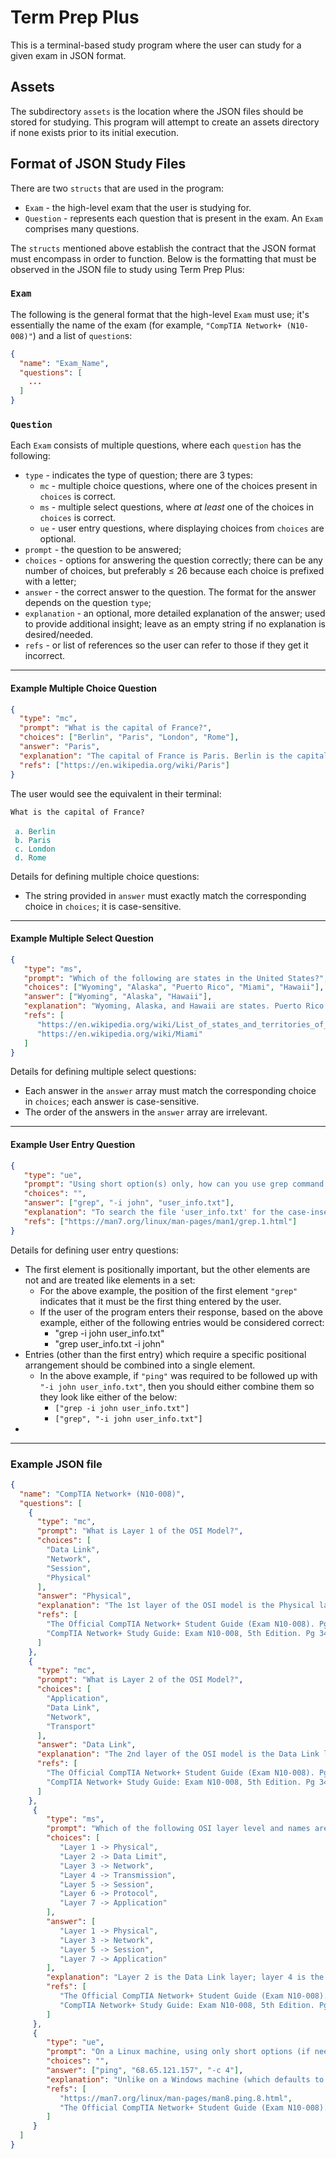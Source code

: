 # Term Prep Plus
This is a terminal-based study program where the user can study for a given exam in JSON format.

## Assets
The subdirectory `assets` is the location where the JSON files should be stored for studying.
This program will attempt to create an assets directory if none exists prior to its initial
execution.

## Format of JSON Study Files
There are two `structs` that are used in the program:
* `Exam` - the high-level exam that the user is studying for.
* `Question` - represents each question that is present in the exam. An `Exam` comprises many
   questions.

The `structs` mentioned above establish the contract that the JSON format must encompass in order
to function.  Below is the formatting that must be observed in the JSON file to study using Term
Prep Plus:

### `Exam`
The following is the general format that the high-level `Exam` must use; it's essentially the
name of the exam (for example, `"CompTIA Network+ (N10-008)"`) and a list of `question`s:
```json
{
  "name": "Exam_Name",
  "questions": [
    ...
  ]
}
```

### `Question`
Each `Exam` consists of multiple questions, where each `question` has the following:
* `type` - indicates the type of question; there are 3 types:
  * `mc` - multiple choice questions, where one of the choices present in `choices` is correct.
  * `ms` - multiple select questions, where _at least_ one of the choices in `choices` is correct.
  * `ue` - user entry questions, where displaying choices from `choices` are optional.
* `prompt` - the question to be answered;
* `choices` - options for answering the question correctly; there can be any number of choices, but preferably &le; 26 because
   each choice is prefixed with a letter;
* `answer` - the correct answer to the question. The format for the answer depends on the question `type`;
* `explanation` - an optional, more detailed explanation of the answer; used to provide additional insight; leave as an
   empty string if no explanation is desired/needed.
* `refs` - or list of references so the user can refer to those if they get it incorrect.

---
#### Example Multiple Choice Question
```json
{
  "type": "mc", 
  "prompt": "What is the capital of France?",
  "choices": ["Berlin", "Paris", "London", "Rome"],
  "answer": "Paris",
  "explanation": "The capital of France is Paris. Berlin is the capital of Germany; London is the capital of England; Rome is the capital of Italy.",
  "refs": ["https://en.wikipedia.org/wiki/Paris"]
}
```

The user would see the equivalent in their terminal:

<code>What is the capital of France?</code><br>
<code></code><br>
<code style="color: teal;">&nbsp;a. Berlin</code><br>
<code style="color: teal;">&nbsp;b. Paris</code><br>
<code style="color: teal;">&nbsp;c. London</code><br>
<code style="color: teal;">&nbsp;d. Rome</code>


Details for defining multiple choice questions:
* The string provided in `answer` must exactly match the corresponding choice in `choices`; it is case-sensitive.

---
#### Example Multiple Select Question

```json
{
   "type": "ms",
   "prompt": "Which of the following are states in the United States?",
   "choices": ["Wyoming", "Alaska", "Puerto Rico", "Miami", "Hawaii"],
   "answer": ["Wyoming", "Alaska", "Hawaii"],
   "explanation": "Wyoming, Alaska, and Hawaii are states. Puerto Rico is a US territory, and Miami is a city in Florida",
   "refs": [
      "https://en.wikipedia.org/wiki/List_of_states_and_territories_of_the_United_States",
      "https://en.wikipedia.org/wiki/Miami"
   ]
}
```

Details for defining multiple select questions:
* Each answer in the `answer` array must match the corresponding choice in `choices`; each answer is case-sensitive.
* The order of the answers in the `answer` array are irrelevant.

---
#### Example User Entry Question

```json
{
   "type": "ue",
   "prompt": "Using short option(s) only, how can you use grep command to perform a case-insensitive search for the user 'john' in the file named 'user_info.txt'?",
   "choices": "",
   "answer": ["grep", "-i john", "user_info.txt"],
   "explanation": "To search the file 'user_info.txt' for the case-insensitive variations of the string 'john', you would use the grep command, the name of the file to search, and the '-i' option (as opposed to the long option '--ignore-case') with the argument 'john'.",
   "refs": ["https://man7.org/linux/man-pages/man1/grep.1.html"]
}
```

Details for defining user entry questions:
* The first element is positionally important, but the other elements are not and are treated like elements in a set:
  * For the above example, the position of the first element `"grep"` indicates that it must be the first thing entered
    by the user.
  * If the user of the program enters their response, based on the above example, either of the following entries would
    be considered correct:
    * "grep -i john user_info.txt"
    * "grep user_info.txt -i john"
* Entries (other than the first entry) which require a specific positional arrangement should be combined into a single
  element.
  * In the above example, if `"ping"` was required to be followed up with `"-i john user_info.txt"`, then you should
    either combine them so they look like either of the below:
    * `["grep -i john user_info.txt"]`
    * `["grep", "-i john user_info.txt"]`
* 

---
### Example JSON file
```json
{
  "name": "CompTIA Network+ (N10-008)",
  "questions": [
    {
      "type": "mc",
      "prompt": "What is Layer 1 of the OSI Model?",
      "choices": [
        "Data Link",
        "Network",
        "Session",
        "Physical"
      ],
      "answer": "Physical",
      "explanation": "The 1st layer of the OSI model is the Physical layer",
      "refs": [
        "The Official CompTIA Network+ Student Guide (Exam N10-008). Pg 4-8.",
        "CompTIA Network+ Study Guide: Exam N10-008, 5th Edition. Pg 34-51."
      ]
    },
    {
      "type": "mc",
      "prompt": "What is Layer 2 of the OSI Model?",
      "choices": [
        "Application",
        "Data Link",
        "Network",
        "Transport"
      ],
      "answer": "Data Link",
      "explanation": "The 2nd layer of the OSI model is the Data Link layer",
      "refs": [
        "The Official CompTIA Network+ Student Guide (Exam N10-008). Pg 4-8.",
        "CompTIA Network+ Study Guide: Exam N10-008, 5th Edition. Pg 34-51."
      ]
    },
     {
        "type": "ms",
        "prompt": "Which of the following OSI layer level and names are correct?",
        "choices": [
           "Layer 1 -> Physical",
           "Layer 2 -> Data Limit",
           "Layer 3 -> Network",
           "Layer 4 -> Transmission",
           "Layer 5 -> Session",
           "Layer 6 -> Protocol",
           "Layer 7 -> Application"
        ],
        "answer": [
           "Layer 1 -> Physical",
           "Layer 3 -> Network",
           "Layer 5 -> Session",
           "Layer 7 -> Application"
        ],
        "explanation": "Layer 2 is the Data Link layer; layer 4 is the transport layer; layer 5 is the presentation layer.",
        "refs": [
           "The Official CompTIA Network+ Student Guide (Exam N10-008). Pg 4-8.",
           "CompTIA Network+ Study Guide: Exam N10-008, 5th Edition. Pg 34-51."
        ]
     },
     {
        "type": "ue",
        "prompt": "On a Linux machine, using only short options (if needed), how would you use the ping command to issue only 4 ICMP ECHO_REQUEST packets to the address at 68.65.121.157?",
        "choices": "",
        "answer": ["ping", "68.65.121.157", "-c 4"],
        "explanation": "Unlike on a Windows machine (which defaults to 4 ICMP ECHO_RESPONSE packets), the Linux version of the ping command continuously issues ICMP ECHO-REQUEST packets to the given address until stopped with SIGINT (CTRL+C); instead, you have to use the '-c' option with an argument corresponding to the total number of messages you want to send. Although the question provided the address as an IPv4 address, there was no specification for forcing the ping command to force/limit the solution exclusively to IPv4 addresses via the -4 option; using the -4 option has no affect on the result of this question and can be omitted entirely.",
        "refs": [
           "https://man7.org/linux/man-pages/man8.ping.8.html",
           "The Official CompTIA Network+ Student Guide (Exam N10-008). Pg 130-131."
        ]
     }
  ]
}
```